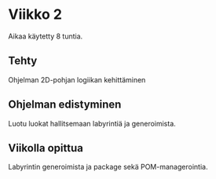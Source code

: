 # Viikko 2

Aikaa käytetty 8 tuntia.
## Tehty

Ohjelman 2D-pohjan logiikan kehittäminen

## Ohjelman edistyminen

Luotu luokat hallitsemaan labyrintiä ja generoimista.

## Viikolla opittua

Labyrintin generoimista ja package sekä POM-managerointia.
